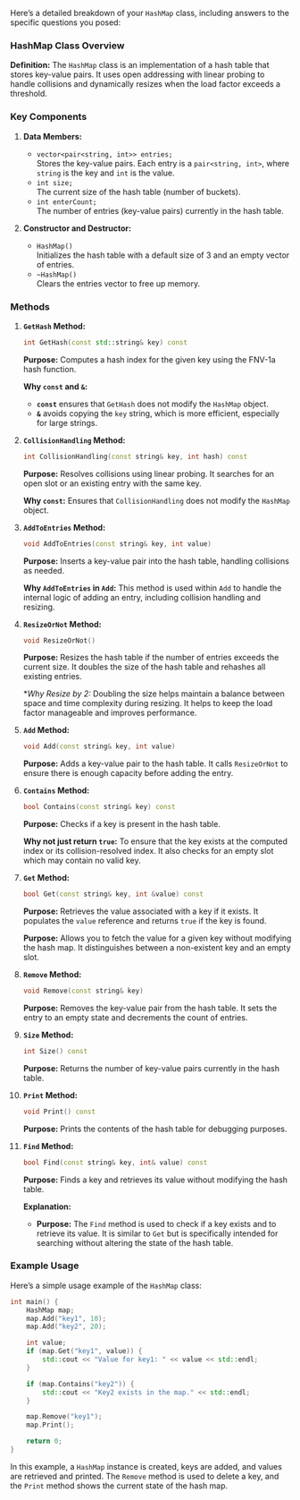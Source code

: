 Here’s a detailed breakdown of your `HashMap` class, including answers to the specific questions you posed:

### HashMap Class Overview

**Definition:**
The `HashMap` class is an implementation of a hash table that stores key-value pairs. It uses open addressing with linear probing to handle collisions and dynamically resizes when the load factor exceeds a threshold.

### Key Components

1. **Data Members:**
   - `vector<pair<string, int>> entries;`  
     Stores the key-value pairs. Each entry is a `pair<string, int>`, where `string` is the key and `int` is the value.
   - `int size;`  
     The current size of the hash table (number of buckets).
   - `int enterCount;`  
     The number of entries (key-value pairs) currently in the hash table.

2. **Constructor and Destructor:**
   - `HashMap()`  
     Initializes the hash table with a default size of 3 and an empty vector of entries.
   - `~HashMap()`  
     Clears the entries vector to free up memory.

### Methods

1. **`GetHash` Method:**
   ```cpp
   int GetHash(const std::string& key) const
   ```
   **Purpose:** Computes a hash index for the given key using the FNV-1a hash function.

   **Why `const` and `&`:**  
   - **`const`** ensures that `GetHash` does not modify the `HashMap` object.
   - **`&`** avoids copying the `key` string, which is more efficient, especially for large strings.

2. **`CollisionHandling` Method:**
   ```cpp
   int CollisionHandling(const string& key, int hash) const
   ```
   **Purpose:** Resolves collisions using linear probing. It searches for an open slot or an existing entry with the same key.

   **Why `const`:** Ensures that `CollisionHandling` does not modify the `HashMap` object.

3. **`AddToEntries` Method:**
   ```cpp
   void AddToEntries(const string& key, int value)
   ```
   **Purpose:** Inserts a key-value pair into the hash table, handling collisions as needed.

   **Why `AddToEntries` in `Add`:** This method is used within `Add` to handle the internal logic of adding an entry, including collision handling and resizing.

4. **`ResizeOrNot` Method:**
   ```cpp
   void ResizeOrNot()
   ```
   **Purpose:** Resizes the hash table if the number of entries exceeds the current size. It doubles the size of the hash table and rehashes all existing entries.

   **Why Resize by *2:** Doubling the size helps maintain a balance between space and time complexity during resizing. It helps to keep the load factor manageable and improves performance.

5. **`Add` Method:**
   ```cpp
   void Add(const string& key, int value)
   ```
   **Purpose:** Adds a key-value pair to the hash table. It calls `ResizeOrNot` to ensure there is enough capacity before adding the entry.

6. **`Contains` Method:**
   ```cpp
   bool Contains(const string& key) const
   ```
   **Purpose:** Checks if a key is present in the hash table.

   **Why not just return `true`:** To ensure that the key exists at the computed index or its collision-resolved index. It also checks for an empty slot which may contain no valid key.

7. **`Get` Method:**
   ```cpp
   bool Get(const string& key, int &value) const
   ```
   **Purpose:** Retrieves the value associated with a key if it exists. It populates the `value` reference and returns `true` if the key is found.

   **Purpose:** Allows you to fetch the value for a given key without modifying the hash map. It distinguishes between a non-existent key and an empty slot.

8. **`Remove` Method:**
   ```cpp
   void Remove(const string& key)
   ```
   **Purpose:** Removes the key-value pair from the hash table. It sets the entry to an empty state and decrements the count of entries.

9. **`Size` Method:**
   ```cpp
   int Size() const
   ```
   **Purpose:** Returns the number of key-value pairs currently in the hash table.

10. **`Print` Method:**
    ```cpp
    void Print() const
    ```
    **Purpose:** Prints the contents of the hash table for debugging purposes.

11. **`Find` Method:**
    ```cpp
    bool Find(const string& key, int& value) const
    ```
    **Purpose:** Finds a key and retrieves its value without modifying the hash table.

    **Explanation:**  
    - **Purpose:** The `Find` method is used to check if a key exists and to retrieve its value. It is similar to `Get` but is specifically intended for searching without altering the state of the hash table.

### Example Usage

Here’s a simple usage example of the `HashMap` class:

```cpp
int main() {
    HashMap map;
    map.Add("key1", 10);
    map.Add("key2", 20);

    int value;
    if (map.Get("key1", value)) {
        std::cout << "Value for key1: " << value << std::endl;
    }

    if (map.Contains("key2")) {
        std::cout << "Key2 exists in the map." << std::endl;
    }

    map.Remove("key1");
    map.Print();

    return 0;
}
```

In this example, a `HashMap` instance is created, keys are added, and values are retrieved and printed. The `Remove` method is used to delete a key, and the `Print` method shows the current state of the hash map.